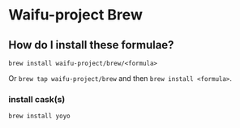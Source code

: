 # Waifu-project Brew

## How do I install these formulae?

`brew install waifu-project/brew/<formula>`

Or `brew tap waifu-project/brew` and then `brew install <formula>`.

### install cask(s)

```bash
brew install yoyo
```